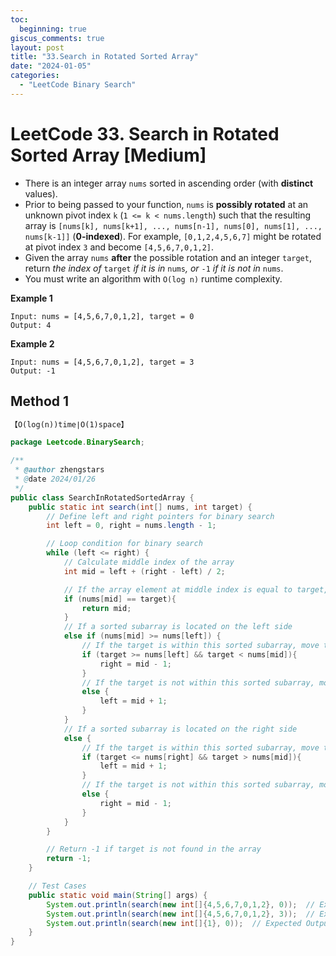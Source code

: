 ```yaml
---
toc:
  beginning: true
giscus_comments: true
layout: post
title: "33.Search in Rotated Sorted Array"
date: "2024-01-05"
categories:
  - "LeetCode Binary Search"
---
```


# LeetCode 33. Search in Rotated Sorted Array [Medium]

- There is an integer array `nums` sorted in ascending order (with **distinct** values).
- Prior to being passed to your function, `nums` is **possibly rotated** at an unknown pivot index `k` (`1 <= k < nums.length`) such that the resulting array is `[nums[k], nums[k+1], ..., nums[n-1], nums[0], nums[1], ..., nums[k-1]]` (**0-indexed**). For example, `[0,1,2,4,5,6,7]` might be rotated at pivot index `3` and become `[4,5,6,7,0,1,2]`.
- Given the array `nums` **after** the possible rotation and an integer `target`, return *the index of* `target` *if it is in* `nums`*, or* `-1` *if it is not in* `nums`.
- You must write an algorithm with `O(log n)` runtime complexity.

**Example 1**

```
Input: nums = [4,5,6,7,0,1,2], target = 0
Output: 4
```

**Example 2**

```
Input: nums = [4,5,6,7,0,1,2], target = 3
Output: -1
```

## Method 1

```tex
【O(log(n))time∣O(1)space】
```

```java
package Leetcode.BinarySearch;

/**
 * @author zhengstars
 * @date 2024/01/26
 */
public class SearchInRotatedSortedArray {
    public static int search(int[] nums, int target) {
        // Define left and right pointers for binary search
        int left = 0, right = nums.length - 1;

        // Loop condition for binary search
        while (left <= right) {
            // Calculate middle index of the array
            int mid = left + (right - left) / 2;

            // If the array element at middle index is equal to target, return the index
            if (nums[mid] == target){
                return mid;
            }
            // If a sorted subarray is located on the left side
            else if (nums[mid] >= nums[left]) {
                // If the target is within this sorted subarray, move the right pointer to the left (narrow down the search scope)
                if (target >= nums[left] && target < nums[mid]){
                    right = mid - 1;
                }
                // If the target is not within this sorted subarray, move the left pointer to the right (narrow down the search scope)
                else {
                    left = mid + 1;
                }
            }
            // If a sorted subarray is located on the right side
            else {
                // If the target is within this sorted subarray, move the left pointer to the right (narrow down the search scope)
                if (target <= nums[right] && target > nums[mid]){
                    left = mid + 1;
                }
                // If the target is not within this sorted subarray, move the right pointer to the left (narrow down the search scope)
                else {
                    right = mid - 1;
                }
            }
        }

        // Return -1 if target is not found in the array
        return -1;
    }

    // Test Cases
    public static void main(String[] args) {
        System.out.println(search(new int[]{4,5,6,7,0,1,2}, 0));  // Expected Output: 4
        System.out.println(search(new int[]{4,5,6,7,0,1,2}, 3));  // Expected Output: -1
        System.out.println(search(new int[]{1}, 0));  // Expected Output: -1
    }
}

```















